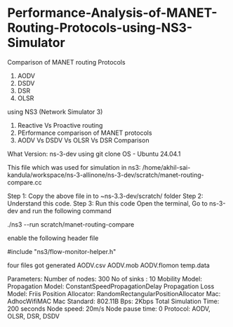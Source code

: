 # Performance-Analysis-of-MANET-Routing-Protocols-using-NS3-Simulator

Comparison of MANET routing Protocols
1. AODV
2. DSDV
3. DSR
4. OLSR

using NS3 (Network Simulator 3)

1. Reactive Vs Proactive routing
2. PErformance comparison of MANET protocols
3. AODV Vs DSDV Vs OLSR Vs DSR Comparison

What Version: ns-3-dev using git clone
OS - Ubuntu 24.04.1

This file which was used for simulation in ns3:
/home/akhil-sai-kandula/workspace/ns-3-allinone/ns-3-dev/scratch/manet-routing-compare.cc

Step 1: Copy the above file in to ~ns-3.3-dev/scratch/ folder
Step 2: Understand this code.
Step 3: Run this code
Open the terminal, Go to ns-3-dev and run the following command 

./ns3 --run scratch/manet-routing-compare

enable the following header file

#include "ns3/flow-monitor-helper.h"

four files got generated
AODV.csv
AODV.mob
AODV.flomon
temp.data

Parameters:
Number of nodes: 300
No of sinks : 10
Mobility Model: 
Propagation Model: ConstantSpeedPropagationDelay
Propagation Loss Model: Friis
Position Allocator: RandomRectangularPositionAllocator
Mac: AdhocWifiMAC
Mac Standard: 802.11B
Bps: 2Kbps
Total Simulation Time: 200 seconds
Node speed: 20m/s
Node pause time: 0
Protocol: AODV, OLSR, DSR, DSDV


